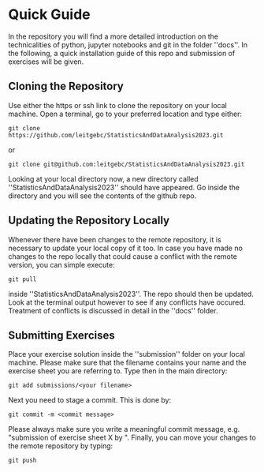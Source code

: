 # Quick Guide

In the repository you will find a more detailed introduction on the technicalities of python, jupyter notebooks and git in the folder ''docs''. In the following, a quick installation guide of this repo and submission of exercises will be given.

## Cloning the Repository

Use either the https or ssh link to clone the repository on your local machine. Open a terminal, go to your preferred location and type either:
```
git clone https://github.com/leitgebc/StatisticsAndDataAnalysis2023.git
```
or 
```
git clone git@github.com:leitgebc/StatisticsAndDataAnalysis2023.git
```

Looking at your local directory now, a new directory called ''StatisticsAndDataAnalysis2023'' should have appeared. Go inside the directory and you will see the contents of the github repo.

## Updating the Repository Locally

Whenever there have been changes to the remote repository, it is necessary to update your local copy of it too. In case you have made no changes to the repo locally that could cause a conflict with the remote version, you can simple execute:
```
git pull
```
inside ''StatisticsAndDataAnalysis2023''. The repo should then be updated. Look at the terminal output however to see if any conflicts have occured. Treatment of conflicts is discussed in detail in the ''docs'' folder.

## Submitting Exercises

Place your exercise solution inside the ''submission'' folder on your local machine. Please make sure that the filename contains your name and the exercise sheet you are referring to.
Type then in the main directory:
```
git add submissions/<your filename>
```

Next you need to stage a commit. This is done by:
```
git commit -m <commit message>
```
Please always make sure you write a meaningful commit message, e.g. "submission of exercise sheet X by <name>".
Finally, you can move your changes to the remote repository by typing:
```
git push
```



